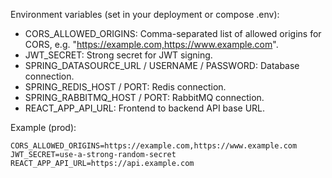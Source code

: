 Environment variables (set in your deployment or compose .env):

- CORS_ALLOWED_ORIGINS: Comma-separated list of allowed origins for CORS, e.g. "https://example.com,https://www.example.com".
- JWT_SECRET: Strong secret for JWT signing.
- SPRING_DATASOURCE_URL / USERNAME / PASSWORD: Database connection.
- SPRING_REDIS_HOST / PORT: Redis connection.
- SPRING_RABBITMQ_HOST / PORT: RabbitMQ connection.
- REACT_APP_API_URL: Frontend to backend API base URL.

Example (prod):

```
CORS_ALLOWED_ORIGINS=https://example.com,https://www.example.com
JWT_SECRET=use-a-strong-random-secret
REACT_APP_API_URL=https://api.example.com
```

